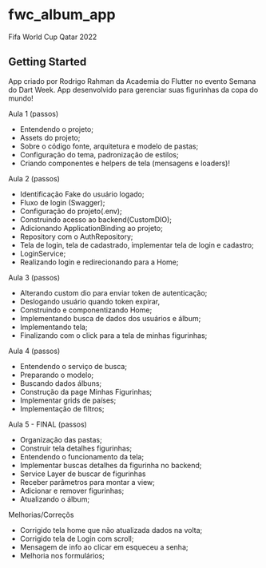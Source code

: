 # fwc_album_app

Fifa World Cup Qatar 2022

## Getting Started

App criado por Rodrigo Rahman da Academia do Flutter no evento Semana do Dart Week.
App desenvolvido para gerenciar suas figurinhas da copa do mundo!

Aula 1 (passos)
- Entendendo o projeto;
- Assets do projeto;
- Sobre o código fonte, arquitetura e modelo de pastas;
- Configuração do tema, padronização de estilos;
- Criando componentes e helpers de tela (mensagens e loaders)!

Aula 2 (passos)
- Identificação Fake do usuário logado;
- Fluxo de login (Swagger);
- Configuração do projeto(.env);
- Construindo acesso ao backend(CustomDIO);
- Adicionando ApplicationBinding ao projeto;
- Repository com o AuthRepository;
- Tela de login, tela de cadastrado, implementar tela de login e cadastro; 
- LoginService;
- Realizando login e redirecionando para a Home;

Aula 3 (passos) 
- Alterando custom dio para enviar token de autenticação;
- Deslogando usuário quando token expirar,
- Construindo e componentizando Home;
- Implementando busca de dados dos usuários e álbum;
- Implementando tela;
- Finalizando com o click para a tela de minhas figurinhas;

Aula 4 (passos)
- Entendendo o serviço de busca;
- Preparando o modelo;
- Buscando dados álbuns;
- Construção da page Minhas Figurinhas;
- Implementar grids de países;
- Implementação de filtros;

Aula 5 - FINAL (passos)
- Organização das pastas;
- Construir tela detalhes figurinhas;
- Entendendo o funcionamento da tela;
- Implementar buscas detalhes da figurinha no backend;
- Service Layer de buscar de figurinhas
- Receber parâmetros para montar a view;
- Adicionar e remover figurinhas;
- Atualizando o álbum;
 
Melhorias/Correçõs
- Corrigido tela home que não atualizada dados na volta;
- Corrigido tela de Login com scroll;
- Mensagem de info ao clicar em esqueceu a senha;
- Melhoria nos formulários;
